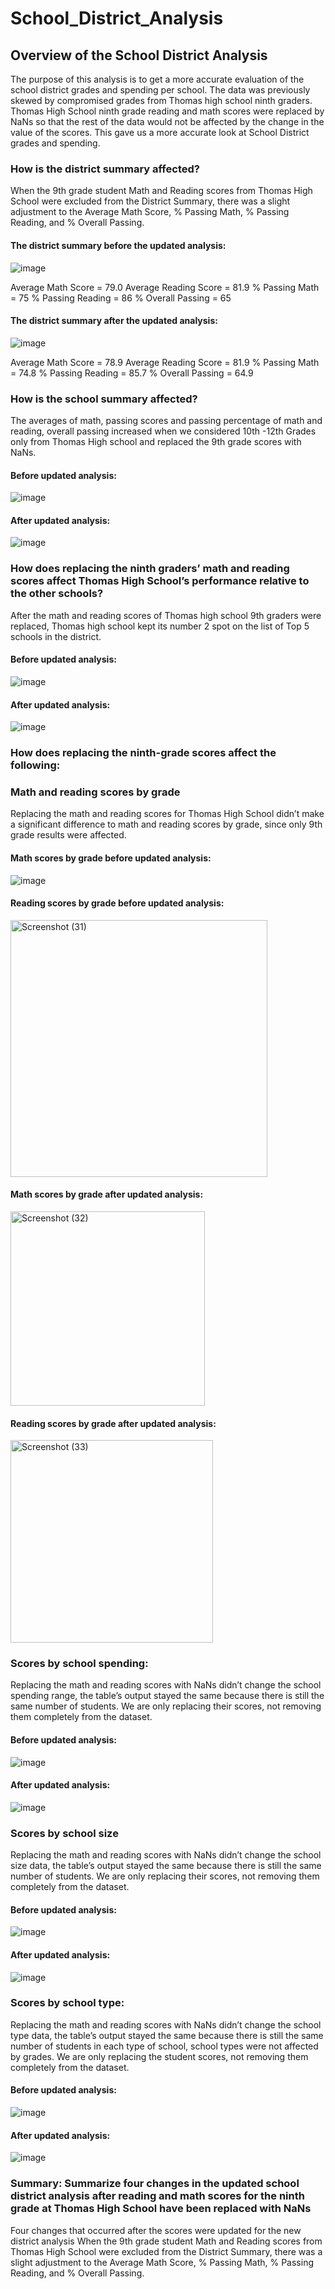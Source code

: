 # School_District_Analysis
## Overview of the School District Analysis
The purpose of this analysis is to get a more accurate evaluation of the school district grades and spending per school. The data was previously skewed by compromised grades from Thomas high school ninth graders. Thomas High School ninth grade reading and math scores were replaced by NaNs so that the rest of the data would not be affected by the change in the value of the scores. This gave us a more accurate look at School District grades and spending.
### How is the district summary affected?
When the 9th grade student Math and Reading scores from Thomas High School were excluded from the District Summary, there was a slight adjustment to the Average Math Score, % Passing Math, % Passing Reading, and % Overall Passing.

#### The district summary before the updated analysis:
![image](https://user-images.githubusercontent.com/110629852/197110488-faf02c97-7d07-4422-9263-61be216eb71c.png)

 
Average Math Score = 79.0
Average Reading Score = 81.9
% Passing Math = 75
% Passing Reading = 86
% Overall Passing = 65

#### The district summary after the updated analysis:
 ![image](https://user-images.githubusercontent.com/110629852/197110529-ac959532-8b5a-4ffd-918f-0e13032c3717.png)

Average Math Score = 78.9
Average Reading Score = 81.9
% Passing Math = 74.8
% Passing Reading = 85.7
% Overall Passing = 64.9
### How is the school summary affected?
The averages of math, passing scores and passing percentage of math and reading, overall passing increased when we considered 10th -12th Grades only from Thomas High school and replaced the 9th grade scores with NaNs.

#### Before updated analysis: 
![image](https://user-images.githubusercontent.com/110629852/197110579-6b6b19fb-278f-4513-a9bc-23b84574947c.png)

 
#### After updated analysis:
![image](https://user-images.githubusercontent.com/110629852/197110641-fa198123-45bf-443e-91d1-5b83aa60d93d.png)


### How does replacing the ninth graders’ math and reading scores affect Thomas High School’s performance relative to the other schools?
After the math and reading scores of Thomas high school 9th graders were replaced, Thomas high school kept its number 2 spot on the list of Top 5 schools in the district.
#### Before updated analysis:
 ![image](https://user-images.githubusercontent.com/110629852/197110853-ed96f7a0-40d2-4352-964e-6e02b13ca1d1.png)

#### After updated analysis:
 ![image](https://user-images.githubusercontent.com/110629852/197110875-91439c9c-d3c3-4010-b958-dd335d01692a.png)

### How does replacing the ninth-grade scores affect the following:

### Math and reading scores by grade
Replacing the math and reading scores for Thomas High School didn’t make a significant difference to math and reading scores by grade, since only 9th grade results were affected.

#### Math scores by grade before updated analysis:
![image](https://user-images.githubusercontent.com/110629852/197112610-72fb2bc1-7c70-4ca8-9a98-2523b21b1d24.png)

#### Reading scores by grade before updated analysis:
<img width="411" alt="Screenshot (31)" src="https://user-images.githubusercontent.com/110629852/197112945-51aa53bd-4243-4fac-8d67-709f239373a6.png">



#### Math scores by grade after updated analysis:
<img width="311" alt="Screenshot (32)" src="https://user-images.githubusercontent.com/110629852/197113217-f033719b-9acc-49e6-941d-d2e3baf61116.png">


#### Reading scores by grade after updated analysis:
<img width="324" alt="Screenshot (33)" src="https://user-images.githubusercontent.com/110629852/197113301-5e1e415a-e899-4026-aec1-65963bff9b59.png">


### Scores by school spending:
Replacing the math and reading scores with NaNs didn’t change the school spending range, the table’s output stayed the same because there is still the same number of students. We are only replacing their scores, not removing them completely from the dataset.


#### Before updated analysis:
 ![image](https://user-images.githubusercontent.com/110629852/197110990-237e7dc7-83db-4878-9bd3-f099ff1879cc.png)

#### After updated analysis:
 ![image](https://user-images.githubusercontent.com/110629852/197111013-1c9502df-1fef-446e-bdd2-47b6b97c6073.png)

### Scores by school size
Replacing the math and reading scores with NaNs didn’t change the school size data, the table’s output stayed the same because there is still the same number of students. We are only replacing their scores, not removing them completely from the dataset.

#### Before updated analysis:
![image](https://user-images.githubusercontent.com/110629852/197111048-4b4fae9b-ac3a-4e64-b92f-bb4e4860e2ed.png)

 


#### After updated analysis:
![image](https://user-images.githubusercontent.com/110629852/197111079-4c352d35-70a9-4fd3-99e8-704f649f1e54.png)

 

### Scores by school type:
Replacing the math and reading scores with NaNs didn’t change the school type data, the table’s output stayed the same because there is still the same number of students in each type of school, school types were not affected by grades. We are only replacing the student scores, not removing them completely from the dataset.


#### Before updated analysis:
![image](https://user-images.githubusercontent.com/110629852/197111096-4a2964a8-1766-4552-bc52-232043cf24fd.png)

 
#### After updated analysis:
![image](https://user-images.githubusercontent.com/110629852/197111125-a77f5483-c3b7-4e0e-9e1a-ee64604a3c65.png)

 

### Summary: Summarize four changes in the updated school district analysis after reading and math scores for the ninth grade at Thomas High School have been replaced with NaNs
Four changes that occurred after the scores were updated for the new district analysis
When the 9th grade student Math and Reading scores from Thomas High School were excluded from the District Summary, there was a slight adjustment to the Average Math Score, % Passing Math, % Passing Reading, and % Overall Passing.
